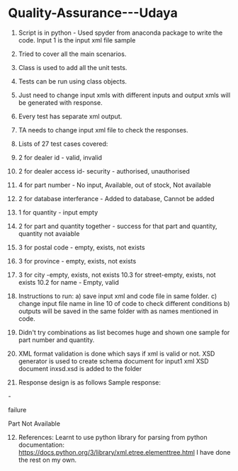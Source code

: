 # Quality-Assurance---Udaya
1. Script is in python - Used spyder from anaconda package to write the code. Input 1 is the input xml file sample
2. Tried to cover all the main scenarios.
3. Class is used to add all the unit tests.
4. Tests can be run using class objects.
5. Just need to change input xmls with different inputs and output xmls will be generated with response.
6. Every test has separate xml output.
7. TA needs to change input xml file to check the responses.
8. Lists of 27 test cases covered:
 1. 2 for dealer id - valid, invalid
 2. 2 for dealer access id- security - authorised, unauthorised
 3. 4 for part number - No input, Available, out of stock, Not available
 4. 2 for database interferance - Added to database, Cannot be added
 5. 1 for quantity - input empty
 6. 2 for part and quantity together - success for that part and quantity, quantity not avaiable
 7. 3 for postal code - empty, exists, not exists
 8. 3 for province - empty, exists, not exists
 9. 3 for city -empty, exists, not exists
 10.3 for street-empty, exists, not exists
 10.2 for name - Empty, valid

9. Instructions to run:
a) save input xml and code file in same folder.
c) change input file name in line 10 of code to check different conditions
b) outputs will be saved in the same folder with as names mentioned in code.

10. Didn't try combinations as list becomes huge and shown one sample for part number and quantity.
11. XML format validation is done which says if xml is valid or not.
XSD generator is used to create schema document for input1 xml
XSD document inxsd.xsd is added to the folder

11. Response design is as follows
Sample response:
<?xml version="1.0"?>

-<order>

<result>failure</result>

<error>Part Not Available</error>

</order>

12. References:
Learnt to use python library for parsing from python documentation:
https://docs.python.org/3/library/xml.etree.elementtree.html
I have done the rest on my own.
